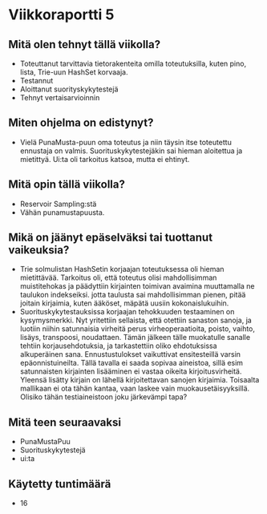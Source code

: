 # Viikkoraportti 5

## Mitä olen tehnyt tällä viikolla?
- Toteuttanut tarvittavia tietorakenteita omilla toteutuksilla, kuten pino, lista, Trie-uun HashSet korvaaja.
- Testannut
- Aloittanut suorityskykytestejä
- Tehnyt vertaisarvioinnin


## Miten ohjelma on edistynyt?
- Vielä PunaMusta-puun oma toteutus ja niin täysin itse toteutettu ennustaja on valmis. Suorituskykytestejäkin sai hieman aloitettua ja mietittyä. Ui:ta oli tarkoitus katsoa, mutta ei ehtinyt.

## Mitä opin tällä viikolla?
- Reservoir Sampling:stä
- Vähän punamustapuusta.

## Mikä on jäänyt epäselväksi tai tuottanut vaikeuksia?
- Trie solmulistan HashSetin korjaajan toteutuksessa oli hieman mietittävää. Tarkoitus oli, että toteutus olisi mahdollisimman muistitehokas ja päädyttiin kirjainten toimivan avaimina muuttamalla ne taulukon indekseiksi. jotta taulusta sai mahdollisimman pienen, pitää joitain kirjaimia, kuten ääköset, mäpätä uusiin kokonaislukuihin.
- Suorituskykytestauksissa korjaajan tehokkuuden testaaminen on kysymysmerkki. Nyt yritettiin sellaista, että otettiin sanaston sanoja, ja luotiin niihin satunnaisia virheitä perus virheoperaatioita, poisto, vaihto, lisäys, transpoosi, noudattaen. Tämän jälkeen tälle muokatulle sanalle tehtiin korjausehdotuksia, ja tarkastettiin oliko ehdotuksissa alkuperäinen sana. Ennustustulokset vaikuttivat ensitesteillä varsin epäonnistuineilta. Tällä tavalla ei saada sopivaa aineistoa, sillä esim satunnaisten kirjainten lisääminen ei vastaa oikeita kirjoitusvirheitä. Yleensä lisätty kirjain on lähellä kirjoitettavan sanojen kirjaimia. Toisaalta mallikaan ei ota tähän kantaa, vaan laskee vain muokausetäisyyksillä. Olisiko tähän testiaineistoon joku järkevämpi tapa?


## Mitä teen seuraavaksi
- PunaMustaPuu
- Suorituskykytestejä
- ui:ta

## Käytetty tuntimäärä
- 16
